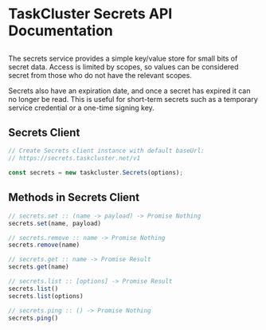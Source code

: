 # TaskCluster Secrets API Documentation

##

The secrets service provides a simple key/value store for small bits of secret
data.  Access is limited by scopes, so values can be considered secret from
those who do not have the relevant scopes.

Secrets also have an expiration date, and once a secret has expired it can no
longer be read.  This is useful for short-term secrets such as a temporary
service credential or a one-time signing key.

## Secrets Client

```js
// Create Secrets client instance with default baseUrl:
// https://secrets.taskcluster.net/v1

const secrets = new taskcluster.Secrets(options);
```

## Methods in Secrets Client

```js
// secrets.set :: (name -> payload) -> Promise Nothing
secrets.set(name, payload)
```

```js
// secrets.remove :: name -> Promise Nothing
secrets.remove(name)
```

```js
// secrets.get :: name -> Promise Result
secrets.get(name)
```

```js
// secrets.list :: [options] -> Promise Result
secrets.list()
secrets.list(options)
```

```js
// secrets.ping :: () -> Promise Nothing
secrets.ping()
```

